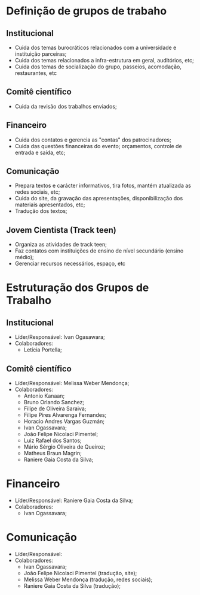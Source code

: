 # Definição de grupos de trabaho

## Institucional

* Cuida dos temas burocráticos relacionados com a universidade e instituição parceiras;
* Cuida dos temas relacionados a infra-estrutura em geral, auditórios, etc;
* Cuida dos temas de socialização do grupo, passeios, acomodação, restaurantes, etc

## Comitê científico

* Cuida da revisão dos trabalhos enviados;

## Financeiro

* Cuida dos contatos e gerencia as "contas" dos patrocinadores;
* Cuida das questões financeiras do evento; orçamentos, controle de entrada e saída, etc;

## Comunicação

* Prepara textos e carácter informativos, tira fotos, mantém atualizada as redes sociais, etc;
* Cuida do site, da gravação das apresentações, disponibilização dos materiais apresentados, etc;
* Tradução dos textos;

## Jovem Cientista (Track teen)

* Organiza as atividades de track teen;
* Faz contatos com instituições de ensino de nível secundário (ensino médio);
* Gerenciar recursos necessários, espaço, etc


# Estruturação dos Grupos de Trabalho

## Institucional

* Líder/Responsável: Ivan Ogasawara;
* Colaboradores:
  - Letícia Portella;

## Comitê científico

* Líder/Responsável: Melissa Weber Mendonça;
* Colaboradores: 
  - Antonio Kanaan;
  - Bruno Orlando Sanchez;
  - Filipe de Oliveira Saraiva;
  - Filipe Pires Alvarenga Fernandes;
  - Horacio Andres Vargas Guzmán;
  - Ivan Ogassavara;
  - João Felipe Nicolaci Pimentel;
  - Luiz Rafael dos Santos;
  - Mário Sérgio Oliveira de Queiroz;
  - Matheus Braun Magrin;
  - Raniere Gaia Costa da Silva;

# Financeiro

* Líder/Responsável: Raniere Gaia Costa da Silva;
* Colaboradores:
  - Ivan Ogassavara;

# Comunicação

* Líder/Responsável:
* Colaboradores:
  - Ivan Ogassavara;
  - João Felipe Nicolaci Pimentel (tradução, site);
  - Melissa Weber Mendonça (tradução, redes sociais);
  - Raniere Gaia Costa da Silva (tradução);